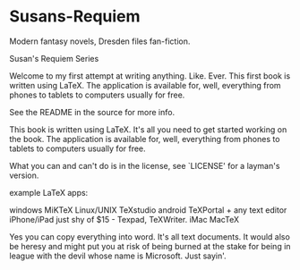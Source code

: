 # Susans-Requiem
Modern fantasy novels, Dresden files fan-fiction.

Susan's Requiem Series

Welcome to my first attempt at writing anything. Like. Ever.
This first book is written using LaTeX. The application is available for, well, everything from phones to tablets to computers usually for free.

See the README in the source for more info.

This book is written using LaTeX. It's all you need to get started working on the book.
The application is available for, well, everything from phones to tablets to computers usually for free.

What you can and can't do is in the license, see `LICENSE' for a layman's version.

example LaTeX apps:

windows					MiKTeX
Linux/UNIX				TeXstudio
android					TeXPortal + any text editor
iPhone/iPad				just shy of $15 - Texpad, TeXWriter.
iMac					MacTeX

Yes you can copy everything into word. It's all text documents. It would also be heresy and might put you at risk of being burned at the stake for being in league with the devil whose name is Microsoft. Just sayin'.
